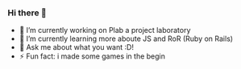 ### Hi there 👋

- 🔭 I’m currently working on Plab a project laboratory
- 🌱 I’m currently learning more aboute JS and RoR (Ruby on Rails)
- 💬 Ask me about what you want :D!
- ⚡ Fun fact: i made some games in the begin

<!--
**Lostkill/Lostkill** is a ✨ _special_ ✨ repository because its `README.md` (this file) appears on your GitHub profile.

Here are some ideas to get you started:

- 🔭 I’m currently working on ...
- 🌱 I’m currently learning ...
- 👯 I’m looking to collaborate on ...
- 🤔 I’m looking for help with ...
- 💬 Ask me about ...
- 📫 How to reach me: ...
- 😄 Pronouns: ...
- ⚡ Fun fact: ...
-->
